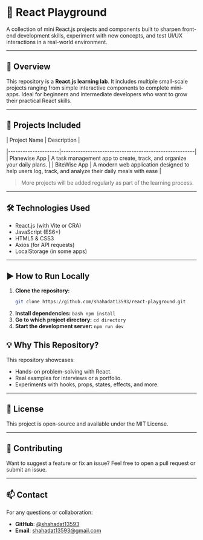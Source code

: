 # 🎯 React Playground

A collection of mini React.js projects and components built to sharpen front-end development skills, experiment with new concepts, and test UI/UX interactions in a real-world environment.

---

## 🚀 Overview

This repository is a **React.js learning lab**. It includes multiple small-scale projects ranging from simple interactive components to complete mini-apps. Ideal for beginners and intermediate developers who want to grow their practical React skills.

---

## 📁 Projects Included

| Project Name        | Description                                           |

|---------------------|-------------------------------------------------------|
| Planewise App       | A task management app to create, track, and organize your daily plans. |
| BiteWise App        | A modern web application designed to help users log, track, and analyze their daily meals with ease |



> More projects will be added regularly as part of the learning process.

---

## 🛠️ Technologies Used

- React.js (with Vite or CRA)
- JavaScript (ES6+)
- HTML5 & CSS3
- Axios (for API requests)
- LocalStorage (in some apps)

---

## ▶️ How to Run Locally

1. **Clone the repository:**
   ```bash
   git clone https://github.com/shahadat13593/react-playground.git
   ```
2. **Install dependencies:**
   ```bash npm install ```
3. **Go to which project directory:**
   ``` cd directory  ```
3. **Start the development server:**
   ``` npm run dev  ```

## 💡 Why This Repository?

This repository showcases:
- Hands-on problem-solving with React.
- Real examples for interviews or a portfolio.
- Experiments with hooks, props, states, effects, and more.

---

## 📄 License

This project is open-source and available under the MIT License.

---

## 🙌 Contributing

Want to suggest a feature or fix an issue? Feel free to open a pull request or submit an issue.

---

## 📫 Contact

For any questions or collaboration:
- **GitHub**: [@shahadat13593](https://github.com/shahadat13593)
- **Email**: shahadat13593@gmail.com

